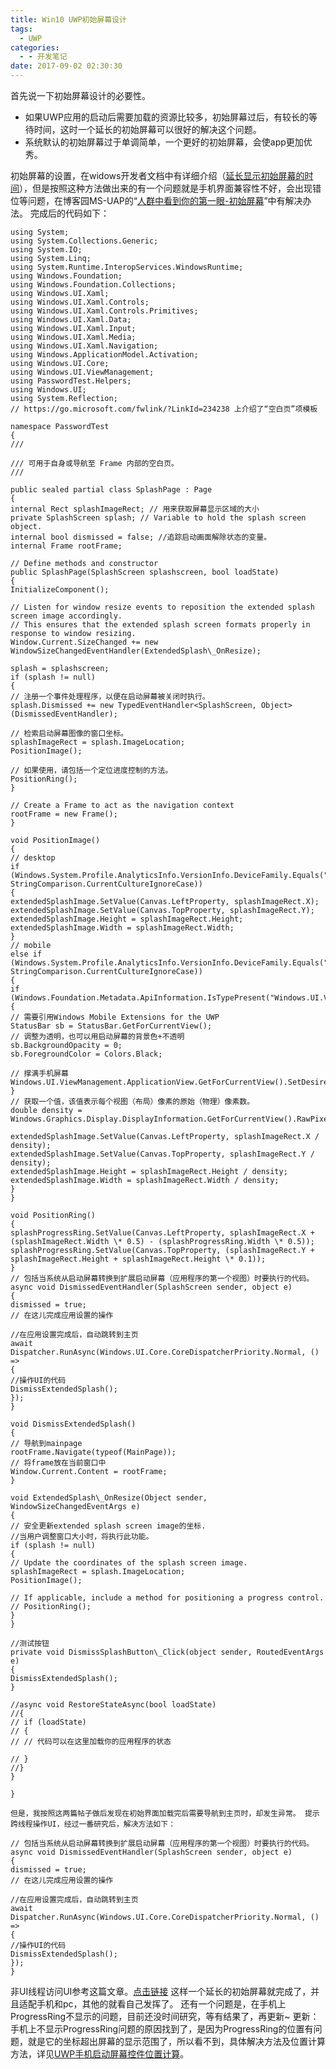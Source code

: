 ```yaml
---
title: Win10 UWP初始屏幕设计
tags:
  - UWP
categories:
  - - 开发笔记
date: 2017-09-02 02:30:30
---
```


首先说一下初始屏幕设计的必要性。

*   如果UWP应用的启动后需要加载的资源比较多，初始屏幕过后，有较长的等待时间，这时一个延长的初始屏幕可以很好的解决这个问题。
*   系统默认的初始屏幕过于单调简单，一个更好的初始屏幕，会使app更加优秀。
<!-- more -->
初始屏幕的设置，在widows开发者文档中有详细介绍（[延长显示初始屏幕的时间](https://docs.microsoft.com/zh-cn/windows/uwp/launch-resume/create-a-customized-splash-screen)），但是按照这种方法做出来的有一个问题就是手机界面兼容性不好，会出现错位等问题，在博客园MS-UAP的“[人群中看到你的第一眼-初始屏幕](http://www.cnblogs.com/ms-uap/p/5314026.html)”中有解决办法。 完成后的代码如下：
```
using System;
using System.Collections.Generic;
using System.IO;
using System.Linq;
using System.Runtime.InteropServices.WindowsRuntime;
using Windows.Foundation;
using Windows.Foundation.Collections;
using Windows.UI.Xaml;
using Windows.UI.Xaml.Controls;
using Windows.UI.Xaml.Controls.Primitives;
using Windows.UI.Xaml.Data;
using Windows.UI.Xaml.Input;
using Windows.UI.Xaml.Media;
using Windows.UI.Xaml.Navigation;
using Windows.ApplicationModel.Activation;
using Windows.UI.Core;
using Windows.UI.ViewManagement;
using PasswordTest.Helpers;
using Windows.UI;
using System.Reflection;
// https://go.microsoft.com/fwlink/?LinkId=234238 上介绍了“空白页”项模板

namespace PasswordTest
{
///

/// 可用于自身或导航至 Frame 内部的空白页。
///

public sealed partial class SplashPage : Page
{
internal Rect splashImageRect; // 用来获取屏幕显示区域的大小
private SplashScreen splash; // Variable to hold the splash screen object.
internal bool dismissed = false; //追踪启动画面解除状态的变量。
internal Frame rootFrame;

// Define methods and constructor
public SplashPage(SplashScreen splashscreen, bool loadState)
{
InitializeComponent();

// Listen for window resize events to reposition the extended splash screen image accordingly.
// This ensures that the extended splash screen formats properly in response to window resizing.
Window.Current.SizeChanged += new WindowSizeChangedEventHandler(ExtendedSplash\_OnResize);

splash = splashscreen;
if (splash != null)
{
// 注册一个事件处理程序，以便在启动屏幕被关闭时执行。
splash.Dismissed += new TypedEventHandler<SplashScreen, Object>(DismissedEventHandler);

// 检索启动屏幕图像的窗口坐标。
splashImageRect = splash.ImageLocation;
PositionImage();

// 如果使用，请包括一个定位进度控制的方法。
PositionRing();
}

// Create a Frame to act as the navigation context
rootFrame = new Frame();
}

void PositionImage()
{
// desktop
if (Windows.System.Profile.AnalyticsInfo.VersionInfo.DeviceFamily.Equals("windows.desktop", StringComparison.CurrentCultureIgnoreCase))
{
extendedSplashImage.SetValue(Canvas.LeftProperty, splashImageRect.X);
extendedSplashImage.SetValue(Canvas.TopProperty, splashImageRect.Y);
extendedSplashImage.Height = splashImageRect.Height;
extendedSplashImage.Width = splashImageRect.Width;
}
// mobile
else if (Windows.System.Profile.AnalyticsInfo.VersionInfo.DeviceFamily.Equals("windows.mobile", StringComparison.CurrentCultureIgnoreCase))
{
if (Windows.Foundation.Metadata.ApiInformation.IsTypePresent("Windows.UI.ViewManagement.StatusBar"))
{
// 需要引用Windows Mobile Extensions for the UWP
StatusBar sb = StatusBar.GetForCurrentView();
// 调整为透明，也可以用启动屏幕的背景色+不透明
sb.BackgroundOpacity = 0;
sb.ForegroundColor = Colors.Black;

// 撑满手机屏幕
Windows.UI.ViewManagement.ApplicationView.GetForCurrentView().SetDesiredBoundsMode(Windows.UI.ViewManagement.ApplicationViewBoundsMode.UseCoreWindow);
}
// 获取一个值，该值表示每个视图（布局）像素的原始（物理）像素数。
double density = Windows.Graphics.Display.DisplayInformation.GetForCurrentView().RawPixelsPerViewPixel;

extendedSplashImage.SetValue(Canvas.LeftProperty, splashImageRect.X / density);
extendedSplashImage.SetValue(Canvas.TopProperty, splashImageRect.Y / density);
extendedSplashImage.Height = splashImageRect.Height / density;
extendedSplashImage.Width = splashImageRect.Width / density;
}
}

void PositionRing()
{
splashProgressRing.SetValue(Canvas.LeftProperty, splashImageRect.X + (splashImageRect.Width \* 0.5) - (splashProgressRing.Width \* 0.5));
splashProgressRing.SetValue(Canvas.TopProperty, (splashImageRect.Y + splashImageRect.Height + splashImageRect.Height \* 0.1));
}
// 包括当系统从启动屏幕转换到扩展启动屏幕（应用程序的第一个视图）时要执行的代码。
async void DismissedEventHandler(SplashScreen sender, object e)
{
dismissed = true;
// 在这儿完成应用设置的操作

//在应用设置完成后，自动跳转到主页
await Dispatcher.RunAsync(Windows.UI.Core.CoreDispatcherPriority.Normal, () =>
{
//操作UI的代码
DismissExtendedSplash();
});
}

void DismissExtendedSplash()
{
// 导航到mainpage
rootFrame.Navigate(typeof(MainPage));
// 将frame放在当前窗口中
Window.Current.Content = rootFrame;
}

void ExtendedSplash\_OnResize(Object sender, WindowSizeChangedEventArgs e)
{
// 安全更新extended splash screen image的坐标.
//当用户调整窗口大小时，将执行此功能。
if (splash != null)
{
// Update the coordinates of the splash screen image.
splashImageRect = splash.ImageLocation;
PositionImage();

// If applicable, include a method for positioning a progress control.
// PositionRing();
}
}

//测试按钮
private void DismissSplashButton\_Click(object sender, RoutedEventArgs e)
{
DismissExtendedSplash();
}

//async void RestoreStateAsync(bool loadState)
//{
// if (loadState)
// {
// // 代码可以在这里加载你的应用程序的状态

// }
//}
}

}

但是，我按照这两篇帖子做后发现在初始界面加载完后需要导航到主页时，却发生异常。 提示跨线程操作UI，经过一番研究后，解决方法如下：

// 包括当系统从启动屏幕转换到扩展启动屏幕（应用程序的第一个视图）时要执行的代码。
async void DismissedEventHandler(SplashScreen sender, object e)
{
dismissed = true;
// 在这儿完成应用设置的操作

//在应用设置完成后，自动跳转到主页
await Dispatcher.RunAsync(Windows.UI.Core.CoreDispatcherPriority.Normal, () =>
{
//操作UI的代码
DismissExtendedSplash();
});
}
```
非UI线程访问UI参考这篇文章。[点击链接](https://lindexi.oschina.io/lindexi/post/win10-uwp-%E9%9D%9Eui%E7%BA%BF%E7%A8%8B%E8%AE%BF%E9%97%AE-ui.html) 这样一个延长的初始屏幕就完成了，并且适配手机和pc，其他的就看自己发挥了。 还有一个问题是，在手机上ProgressRing不显示的问题，目前还没时间研究，等有结果了，再更新~ 更新：手机上不显示ProgressRing问题的原因找到了，是因为ProgressRing的位置有问题，就是它的坐标超出屏幕的显示范围了，所以看不到，具体解决方法及位置计算方法，详见[UWP手机启动屏幕控件位置计算](https://www.yzj0308.com/uwp%E6%89%8B%E6%9C%BA%E5%90%AF%E5%8A%A8%E5%B1%8F%E5%B9%95%E6%8E%A7%E4%BB%B6%E4%BD%8D%E7%BD%AE%E8%AE%A1%E7%AE%97/)。
